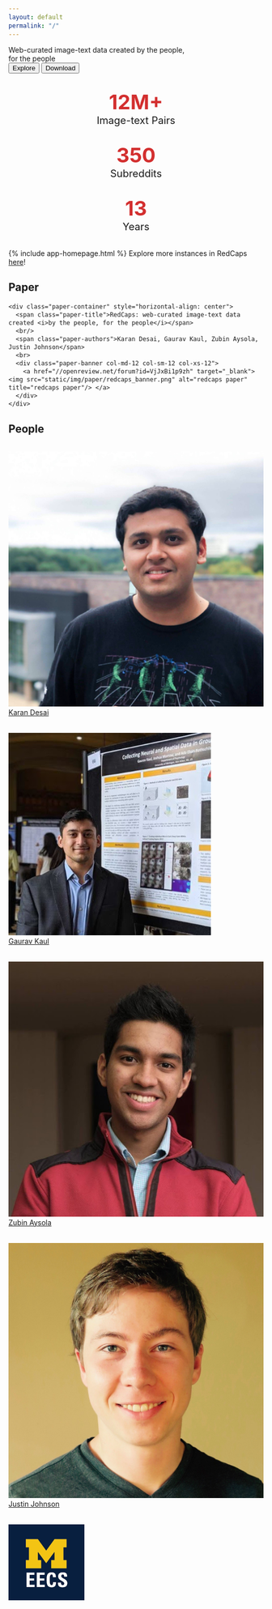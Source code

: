 ```yaml
---
layout: default
permalink: "/"
---
```


<link rel="stylesheet" type="text/css" href="/static/css/home.css">

<div class="cover-container">
  <div class="text-center cover-text">Web-curated image-text data created by the people, <br>for the people</div>
  <div class="d-grid gap-2 d-md-block mt-2">
    <button type="button" class="btn btn-outline-light">Explore</button>
    <button type="button" class="btn btn-light ml-2">Download</button>
  </div>
</div>

<div class="cover-subtitle-container container">
  <div class="row">
    <style>
      .col {
        margin-top: 2rem;
        margin-bottom: 2rem;
      }
      .stat-number {
        color: #d32f2f;
        font-weight: 700;
        font-size: 2.5rem;
      }
      .stat-subtext {
        font-size: 1.25rem;
      }
    </style>
    <div class="col" style="text-align: center">
        <span class="stat-number">12M+</span><br/>
        <span class="stat-subtext">Image-text Pairs</span>
    </div>
    <div class="col" style="text-align: center">
        <span class="stat-number">350</span><br/>
        <span class="stat-subtext">Subreddits</span>
    </div>
    <div class="col" style="text-align: center">
        <span class="stat-number">13</span><br/>
        <span class="stat-subtext">Years</span>
    </div>
</div>
</div>
{% include app-homepage.html %}

<span id="teaser-caption" style="text-align: center">
  Explore more instances in RedCaps <a href="/explore">here</a>!
</span>

<!-- --------------------------------------------------------------------- -->
<!--                              STATS                                    -->
<!-- --------------------------------------------------------------------- -->

<!-- --------------------------------------------------------------------- -->
<!--                              PAPER                                    -->
<!-- --------------------------------------------------------------------- -->
<div class="container">
  <div class="row">
    <h2 class="anchor" id="paper">Paper</h2>

    <div class="paper-container" style="horizontal-align: center">
      <span class="paper-title">RedCaps: web-curated image-text data created <i>by the people, for the people</i></span>
      <br/>
      <span class="paper-authors">Karan Desai, Gaurav Kaul, Zubin Aysola, Justin Johnson</span>
      <br>
      <div class="paper-banner col-md-12 col-sm-12 col-xs-12">
        <a href="//openreview.net/forum?id=VjJxBi1p9zh" target="_blank"> <img src="static/img/paper/redcaps_banner.png" alt="redcaps paper" title="redcaps paper"/> </a>
      </div>
    </div>
  </div>

  <div class="row">
    <h2 class="anchor" id="paper">People</h2>
  </div>
  <div class="row people-container">
    <!-- Karan Desai -->
    <div class="col">
      <a class="people-pic-hyperlink" href="//kdexd.xyz/" target="_blank">
        <img class="people-pic" src="static/img/people/karan_desai.png" />
      </a>
      <div class="people-name">
        <a href="//kdexd.xyz" target="_blank">Karan Desai</a>
      </div>
    </div>
    <!-- Gaurav Kaul-->
    <div class="col">
      <a class="people-pic-hyperlink" href="//bestlifeonline.com/sharks-facts/" target="_blank">
        <img class="people-pic" src="static/img/people/gaurav_kaul.jpeg" />
      </a>
      <div class="people-name">
        <a href="//gauravkaul.xyz" target="_blank">Gaurav Kaul</a>
      </div>
    </div>
    <!-- Zubin Aysola -->
    <div class="col">
      <a class="people-pic-hyperlink" href="//github.com/zamborg">
        <img class="people-pic" src="static/img/people/zubin_aysola.jpeg" />
      </a>
      <div class="people-name">
        <a href="//github.com/zamborg" target="_blank">Zubin Aysola</a>
      </div>
    </div>
    <!-- Justin Johnson-->
    <div class="col">
      <a class="people-pic-hyperlink" href="//web.eecs.umich.edu/~justincj" target="_blank">
        <img class="people-pic" src="static/img/people/justin_johnson.png" />
      </a>
      <div class="people-name">
        <a href="//web.eecs.umich.edu/~justincj" target="_blank">Justin Johnson</a>
      </div>
    </div>
    <div class="col">
      <img src="static/img/michigan_eecs.png" width="150" height="150">
    </div>
    <div class="col">
      <!-- Placeholder -->
    </div>
    <div class="col">
      <!-- Placeholder -->
    </div>
  </div>
</div>
